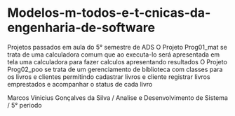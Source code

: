# Modelos-m-todos-e-t-cnicas-da-engenharia-de-software
Projetos passados em aula do 5° semestre de ADS
O Projeto Prog01_mat se trata de uma calculadora comum que ao executa-lo será apresentada em tela uma calculadora para fazer calculos apresentando resultados
O Projeto Prog02_poo se trata de um gerenciamento de biblioteca com classes para os livros e clientes permitindo cadastrar livros e cliente registrar livros emprestados e acompanhar o status de cada livro

Marcos Vinicius Gonçalves da Silva / Analise e Desenvolvimento de Sistema / 5° periodo
